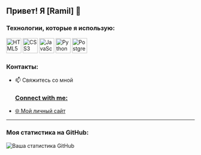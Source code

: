 
## Привет! Я [Ramil] 👋



### Технологии, которые я использую:


<p>
  <img src="https://cdn.jsdelivr.net/gh/devicons/devicon/icons/html5/html5-original.svg" width="40" height="40" alt="HTML5" title="HTML5"/>
  <img src="https://cdn.jsdelivr.net/gh/devicons/devicon/icons/css3/css3-original.svg" width="40" height="40" alt="CSS3" title="CSS3"/>
  <img src="https://cdn.jsdelivr.net/gh/devicons/devicon/icons/javascript/javascript-original.svg" width="40" height="40" alt="JavaScript" title="JavaScript"/>
  <img src="https://cdn.jsdelivr.net/gh/devicons/devicon/icons/python/python-original.svg" width="40" height="40" alt="Python" title="Python"/>
  <img src="https://cdn.jsdelivr.net/gh/devicons/devicon/icons/postgresql/postgresql-original.svg" width="40" height="40" alt="PostgreSQL" title="PostgreSQL"/>
</p>


### Контакты:
- 📫 Свяжитесь со мной <h3 align="left"><a href= https://t.me/law1om target="_blanc">Connect with me:</h3>
- 🌐 [Мой личный сайт]([https://www.вашсайт.com](https://law1om.github.io/portfolio/))

---

### Моя статистика на GitHub:
![Ваша статистика GitHub](https://github-readme-stats.vercel.app/api?username=ваш_username&show_icons=true&theme=radical)

